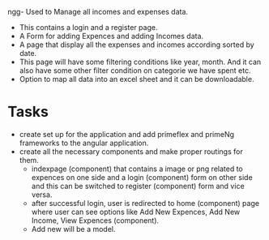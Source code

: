 ngg- Used to Manage all incomes and expenses data.

- This contains a login and a register page.
- A Form for adding Expences and adding Incomes data.
- A page that display all the expenses and incomes according sorted by date.
- This page will have some filtering conditions like year, month. And it can also have some other filter condition on categorie we have spent etc.
- Option to map all data into an excel sheet and it can be downloadable.

# Tasks

- create set up for the application and add primeflex and primeNg frameworks to the angular application.
- create all the necessary components and make proper routings for them.
  - indexpage (component) that contains a image or png related to expences on one side and a login (component) form on other side and this can be switched to register (component) form and vice versa.
  - after successful login, user is redirected to home (component) page where user can see options like Add New Expences, Add New Income, View Expences (component).
  - Add new will be a model.
